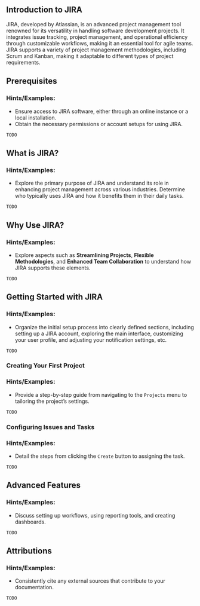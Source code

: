## Introduction to JIRA

JIRA, developed by Atlassian, is an advanced project management tool renowned for its versatility in handling software development projects. It integrates issue tracking, project management, and operational efficiency through customizable workflows, making it an essential tool for agile teams. JIRA supports a variety of project management methodologies, including Scrum and Kanban, making it adaptable to different types of project requirements.

## Prerequisites
### Hints/Examples:
- Ensure access to JIRA software, either through an online instance or a local installation.
- Obtain the necessary permissions or account setups for using JIRA.

`TODO`

## What is JIRA?
### Hints/Examples:
- Explore the primary purpose of JIRA and understand its role in enhancing project management across various industries. Determine who typically uses JIRA and how it benefits them in their daily tasks.

`TODO`

## Why Use JIRA?
### Hints/Examples:
- Explore aspects such as **Streamlining Projects**, **Flexible Methodologies**, and **Enhanced Team Collaboration** to understand how JIRA supports these elements.

`TODO`

## Getting Started with JIRA
### Hints/Examples:
- Organize the initial setup process into clearly defined sections, including setting up a JIRA account, exploring the main interface, customizing your user profile, and adjusting your notification settings, etc.

`TODO`

### Creating Your First Project
### Hints/Examples:
- Provide a step-by-step guide from navigating to the `Projects` menu to tailoring the project’s settings.

`TODO`

### Configuring Issues and Tasks
### Hints/Examples:
- Detail the steps from clicking the `Create` button to assigning the task.

`TODO`

## Advanced Features
### Hints/Examples:
- Discuss setting up workflows, using reporting tools, and creating dashboards.

`TODO`

## Attributions
### Hints/Examples:
- Consistently cite any external sources that contribute to your documentation.

`TODO`